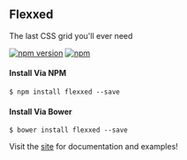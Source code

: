 ## Flexxed

The last CSS grid you'll ever need

[![npm version](https://badge.fury.io/js/flexxed.svg)](https://badge.fury.io/js/flexxed)
[![npm](https://img.shields.io/npm/alwynsays/flexxed.svg?maxAge=2592000)]()
#### Install Via NPM
`$ npm install flexxed --save`

#### Install Via Bower
`$ bower install flexxed --save`

Visit the [site](http://alwynsays.com/flexxed) for documentation and examples!
